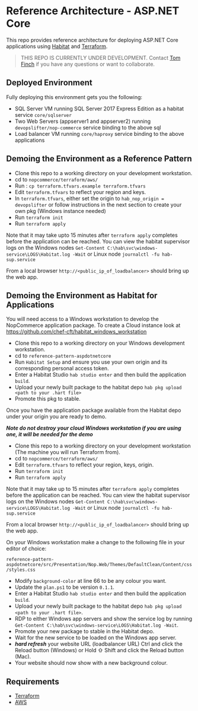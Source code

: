 # Reference Architecture  - ASP.NET Core
This repo provides reference architecture for deploying ASP.NET Core applications using [Habitat](https://habitat.sh) and [Terraform](https://terraform.io).

>THIS REPO IS CURRENTLY UNDER DEVELOPMENT. Contact [Tom Finch](https://github.com/devopslifter) if you have any questions or want to collaborate.

## Deployed Environment
Fully deploying this environment gets you the following:

- SQL Server VM running SQL Server 2017 Express Edition as a habitat service `core/sqlserver`
- Two Web Servers (appserver1 and appserver2) running `devopslifter/nop-commerce` service binding to the above sql
- Load balancer VM running `core/haproxy` service binding to the above applications

## Demoing the Environment as a Reference Pattern
- Clone this repo to a working directory on your development workstation.
- cd to  `nopcommerce/terraform/aws/`
- Run : `cp terraform.tfvars.example terraform.tfvars`
- Edit `terraform.tfvars` to reflect your region and keys.
- In `terraform.tfvars`, either set the origin to `hab_nop_origin = devopslifter` or follow instructions in the next section to create your own pkg (Windows instance needed)
- Run `terraform init`
- Run `terraform apply`

Note that it may take upto 15 minutes after `terraform apply` completes before the application can be reached. You can view the habitat supervisor logs on the Windows nodes `Get-Content C:\hab\svc\windows-service\LOGS\Habitat.log -Wait` or Linux node `journalctl -fu hab-sup.service`

From a local browser `http://<public_ip_of_loadbalancer>` should bring up the web app.

## Demoing the Environment as Habitat for Applications
You will need access to a Windows workstation to develop the NopCommerce application package. To create a Cloud instance look at https://github.com/chef-cft/habitat_windows_workstation

- Clone this repo to a working directory on your Windows development workstation.
- cd to `reference-pattern-aspdotnetcore`
- Run `Habitat Setup` and ensure you use your own origin and its corresponding personal access token.
- Enter a Habitat Studio `hab studio enter` and then build the application `build`.
- Upload your newly built package to the habitat depo `hab pkg upload <path to your .hart file>`
- Promote this pkg to stable.

Once you have the application package available from the Habitat depo under your origin you are ready to demo.

***Note do not destroy your cloud Windows workstation if you are using one, it will be needed for the demo***

- Clone this repo to a working directory on your development workstation (The machine you will run Terraform from).
- cd to  `nopcommerce/terraform/aws/`
- Edit `terraform.tfvars` to reflect your region, keys, origin.
- Run `terraform init`
- Run `terraform apply`

Note that it may take up to 15 minutes after `terraform apply` completes before the application can be reached. You can view the habitat supervisor logs on the Windows nodes `Get-Content C:\hab\svc\windows-service\LOGS\Habitat.log -Wait` or Linux node `journalctl -fu hab-sup.service`

From a local browser `http://<public_ip_of_loadbalancer>` should bring up the web app.

On your Windows workstation make a change to the following file in your editor of choice:

`reference-pattern-aspdotnetcore/src/Presentation/Nop.Web/Themes/DefaultClean/Content/css/styles.css`

 - Modify `background-color` at line 66 to be any colour you want.
 - Update the `plan.ps1` to be version `0.1.1`.
 - Enter a Habitat Studio `hab studio enter` and then build the application `build`.
 - Upload your newly built package to the habitat depo `hab pkg upload <path to your .hart file>`.
 - RDP to either Windows app servers and show the service log by running `Get-Content C:\hab\svc\windows-service\LOGS\Habitat.log -Wait`.
 - Promote your new package to stable in the Habitat depo.
 - Wait for the new service to be loaded on the Windows app server.
 - ***hard refresh*** your website URL (loadbalancer URL) Ctrl and click the Reload button (Windows) or Hold ⇧ Shift and click the Reload button (Mac).
 - Your website should now show with a new background colour.


## Requirements
- [Terraform](https://terraform.io)
- [AWS](https://aws.amazon.com/)

